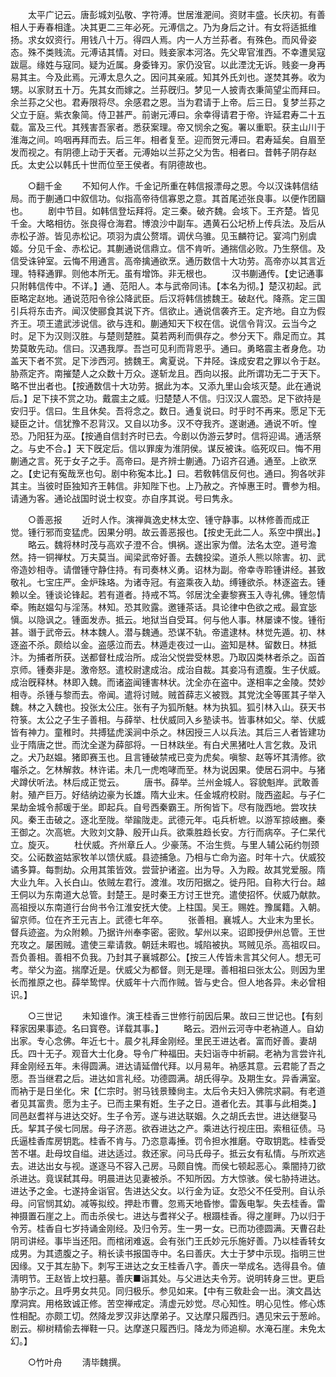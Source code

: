 <!-- { "loadSidebar": true } -->
　　太平广记云。唐彭城刘弘敬、字符溥。世居淮淝间。资财丰盛。长庆初。有善相人于寿春相逢。决其更二三年必死。元溥信之。乃为身后之计。有女将适抵维扬。求女奴资行。用钱八十万。得四人焉。内一人方兰荪者。有殊色。而风骨姿态。殊不类贱流。元溥诘其情。对曰。贱妾家本河洛。先父卑官淮西。不幸遭吴寇跋扈。缘姓与寇同。疑为近属。身委锋刃。家仍没官。以此湮沈无诉。贱妾一身再易其主。今及此焉。元溥太息久之。因问其亲戚。知其外氏刘也。遂焚其券。收为甥。以家财五十万。先其女而嫁之。兰荪旣归。梦见一人披靑衣秉简望尘而拜曰。余兰荪之父也。君寿限将尽。余感君之恩。当为君请于上帝。后三日。复梦兰荪之父立于庭。紫衣象简。侍卫甚严。前谢元溥曰。余幸得请君于帝。许延君寿二十五载。富及三代。其残害吾家者。悉获案理。帝又悯余之寃。署以重职。获主山川于淮海之间。呜咽再拜而去。后三年。相者复至。迎而贺元溥曰。君寿延矣。自眉至发而视之。有阴德上动于天者。元溥始以兰荪之父为吿。相者曰。昔韩子阴存赵氏。太史公以韩氏十世而位至王侯者。有阴德故也。 

　　○翻千金 
　　不知何人作。千金记所重在韩信报漂母之恩。今以汉诛韩信结局。而于蒯通口中叙信功。似指高帝待信寡恩之意。其首尾述张良事。以便作团圝也。 
　　剧中节目。如韩信登坛拜将。定三秦。破齐魏。会垓下。王齐楚。皆见千金。大略相彷。张良得仓海君。博浪沙中副车。遇黄石公圮桥上传兵法。及后从赤松子游。皆见赤松记。项羽为虞公赘壻。调伏乌骓。见玉麟符记。宴鸿门别虞姬。分见千金、赤松记。其蒯通说信鼎立。信不肯听。通揣信必败。乃生祭信。及信受诛钟室。云悔不用通言。高帝擒通欲烹。通历数信十大功劳。高帝亦以其言近理。特释通罪。则他本所无。虽有增饰。非无根也。 
　　汉书蒯通传。【史记通事只附韩信传中。不详。】通、范阳人。本与武帝同讳。【本名为彻。】楚汉初起。武臣略定赵地。通说范阳令徐公降武臣。后汉将韩信掳魏王。破赵代。降燕。定三国引兵将东击齐。闻汉使郦食其说下齐。信欲止。通说信袭齐王。定齐地。自立为假齐王。项王遣武涉说信。欲与连和。蒯通知天下权在信。说信令背汉。云当今之时。足下为汉则汉胜。与楚则楚胜。莫若两利而俱存之。参分天下。鼎足而立。其势莫敢先动。信曰。汉遇我厚。吾岂可见利而背恩乎。通曰。勇略震主者身危。功盖天下者不赏。足下涉西河。掳魏王。禽夏说。下井陉。诛成安君之罪以令于赵。胁燕定齐。南摧楚人之众数十万众。遂斩龙且。西向以报。此所谓功无二于天下。略不世出者也。【按通数信十大功劳。据此为本。又添九里山会垓灭楚。此在通说后。】足下挟不赏之功。戴震主之威。归楚楚人不信。归汉汉人震恐。足下欲持是安归乎。信曰。生且休矣。吾将念之。数日。通复说曰。时乎时不再来。愿足下无疑臣之计。信犹豫不忍背汉。又自以功多。汉不夺我齐。遂谢通。通说不听。惶恐。乃阳狂为巫。【按通自信封齐时已去。今剧以伪游云梦时。信将迎谒。通活祭之。与史不合。】天下旣定后。信以罪废为淮阴侯。谋反被诛。临死叹曰。悔不用蒯通之言。死于女子之手。高帝曰。是齐辨士蒯通。乃诏齐召通。通至。上欲烹之。【史记有寃哉烹也句。剧中称寃本比。】曰。若敎韩信反何也。通曰。狗各吠非其主。当彼时臣独知齐王韩信。非知陛下也。上乃赦之。齐悼惠王时。曹参为相。请通为客。通论战国时说士权变。亦自序其说。号曰隽永。 

　　○善恶报 
　　近时人作。演禅眞逸史林太空、锺守静事。以林修善而成正觉。锺行邪而变猛虎。因果分明。故云善恶报也。【按史无此二人。系空中撰出。】 
　　略云。魏将林时茂与高欢子澄不合。惧祸。遂出家为僧。法名太空。道号澹然。持一铜禅杖。万夫莫当。闻梁武帝好善。去魏投梁。道杀人熊以除害。初、武帝造妙相寺。请僧锺守静住持。有司奏林义勇。诏林为副。帝幸寺聆锺讲经。甚致敬礼。七宝庄严。金炉珠珞。为诸寺冠。有盗乘夜入劫。缚锺欲杀。林逐盗去。锺赖以全。锺谈论锋起。若有道者。持戒不笃。邻居沈全妻黎赛玉入寺礼佛。锺忽情牵。贿赵媪勾与淫荡。林知。恐其败露。邀锺茶话。具论律中色欲之戒。最宜毖愼。以隐讽之。锺面发赤。抵云。地狱当自受耳。何与他人事。林屡谏不悛。锺衔甚。谮于武帝云。林本魏人。潜与魏通。恐谋不轨。帝遣逮林。林觉先遁。初、林逐盗不杀。颇给以金。盗感泣而去。林遁走夜过一山。盗知是林。留数日。林抵汴。为捕者所获。送都督杜成治所。成治父悦尝受林恩。乃取囚类林者杀之。函首京师。锺奏非是。激帝怒。遣校尉逮成治。成治自裁。其妾冯有遗腹。生子伏威。成治旣释林。林即入魏。而诸盗闻锺害林状。沈全亦在盗中。遂相率之金陵。焚妙相寺。杀锺与黎而去。帝闻。遣将讨贼。贼首薛志义被戮。其党沈全等匿其子举入魏。林之入魏也。投张太公庄。张有子为狐所魅。林为执狐。狐引林入山。获天书符箓。太公之子生子善相。与薛举、杜伏威同入乡塾读书。皆事林如父。举、伏威皆有神力。童稚时。共搏猛虎溪涧中杀之。林因授三人以兵法。其后三人者皆建功业于隋唐之世。而沈全遂为薛部将。一日林趺坐。有白犬黑猪吐人言乞救。及讯之。犬乃赵媪。猪即赛玉也。且言锺破禁戒已变为虎矣。嗔黎、赵等坏其淸修。欲囓杀之。乞林解救。林许诺。未几一虎咆哮而至。林为说因果。使居石洞中。与猪犬蹲伏听法。林后成正觉云。 
　　唐书。薛举。兰州金城人。容貌魁岸。武敢善射。殖产巨万。好结纳边豪为长雄。隋大业末。任金城府校尉。陇西盗起。与子仁杲劫金城令郝瑗于坐。即起兵。自号西秦霸王。所徇皆下。尽有陇西地。尝攻扶风。秦王击破之。逐北至陇。举踰陇走。武德元年。屯兵析墌。以游军掠岐豳。秦王御之。次高墌。大败刘文静、殷开山兵。欲乘胜趋长安。方行而病卒。子仁杲代立。旋灭。 
　　杜伏威。齐州章丘人。少豪荡。不治生赀。与里人辅公祏约刎颈交。公祏数盗姑家牧羊以馈伏威。县迹捕急。乃相与亡命为盗。时年十六。伏威狡谲多算。每剽劫。众用其策皆效。尝营护诸盗。出为导。入为殿。故其党爱服。隋大业九年。入长白山。依贼左君行。渡淮。攻历阳据之。徙丹阳。自称大行台。越王侗以为东南道大总管。封楚王。是时秦王方讨王世充。遣使招怀。伏威乃献款。高祖授以东南道行台尙书令江淮安抚大使。上柱国。吴王。赐姓。豫属籍。入朝。留京师。位在齐王元吉上。武德七年卒。 
　　张善相。襄城人。大业末为里长。督兵迹盗。为众附赖。乃据许州奉李密。密败。挈州以来。诏即授伊州总管。王世充攻之。屡困贼。遣使三辈请救。朝廷未暇也。城陷被执。骂贼见杀。高祖叹曰。吾负善相。善相不负我。乃封其子襄城郡公。【按三人传皆未言其父何人。想无可考。举父为盗。揣摩近是。伏威父为都督。则无是理。善相祖曰张太公。则因为里长而推原之也。薛举鸷悍。伏威年十六而作贼。皆与史合。但人地各异。未必曾相识。】 

　　○三世记 
　　未知谁作。演王桂香三世修行前因后果。故曰三世记也。【有刻释家因果事迹。名曰寳卷。详载其事。】 
　　略云。泗州云河寺中老衲道人。自幼出家。专心念佛。年近七十。晨夕礼拜金刚经。里民王进达者。富而好善。妻胡氏。四十无子。观音大士化身。导令广种福田。夫妇诣寺中祈嗣。老衲为言尝许礼拜金刚经五年。未得圆满。进达请延僧代拜。以月易年。衲感其意。云君能了吾之愿。吾当继君之后。进达如言礼经。功德圆满。胡氏得孕。及期生女。异香满室。而衲于是日坐化。宋【仁宗时。驸马钱景臻尙主。太后令夫妇入佛院求嗣。有老道者见其富贵。愿为主子。已而主果有姙。生子之日。道者化去。其事与此相类。】同邑赵耆祥与进达交好。生子令芳。遂与进达联姻。久之胡氏去世。进达继娶马氏。挈其子侯七同居。母子济恶。欲吞进达之产。乘进达行视庄田。索租征债。马氏逼桂香库房钥匙。桂香不肯与。乃恣意毒捶。罚令担水推磨。夺取钥匙。桂香受苦不堪。赴母坟自缢。进达适过。救还家。问马氏母子。抵云女有私情。与所欢逃去。进达出女与视。遂逐马不容入己房。马颇自愧。而侯七顿起恶心。乘闇持刀欲杀进达。竟误弑其母。明晨进达见妻被杀。不知所因。方大惊骇。侯七胁持进达。进达予之金。七遂持金诣官。吿进达父女。以行金为证。女恐父不任受刑。自认杀母。问官悯其幼。减等拟绞。押赴市曹。忽焉天地昏惨。雷轰电掣。失去桂香。雷神摄置石崖之上。而击杀侯七。进达与耆祥父子。根蹑桂香。得之崖畔。乃以归于令芳。桂香自七岁持诵金刚经。及归令芳。生一男一女。已而功德圆满。天曹召赴阴司讲经。事毕当还阳。而棺闭难返。会有张门王氏妙元乐施好善。乃以桂香转女成男。为其遗腹之子。稍长读书报国寺中。名曰善庆。大士于梦中示现。指明三世因缘。又于其左胁下。刺写王进达之女王桂香八字。善庆一举成名。选得县令。値淸明节。王赵皆上坟扫墓。善庆■诣其处。与父进达夫令芳。说明转身三世。更启胁字示之。且呼男女共见。同归极乐。参见如来。【中有三敎赴会一出。演文昌达摩洞宾。用格致诚正修。苦空禅戒定。淸虚元妙觉。尽心知性。明心见性。修心炼性相配。亦颇工切。然降龙罗汉非达摩弟子。又达摩只履西归。遇见宋云于葱岭。剧云。柳树精偷去禅鞋一只。达摩遂只履西归。降龙为师追柳。水淹石崖。未免太幻。】 

　　○竹叶舟 
　　淸毕魏撰。 
